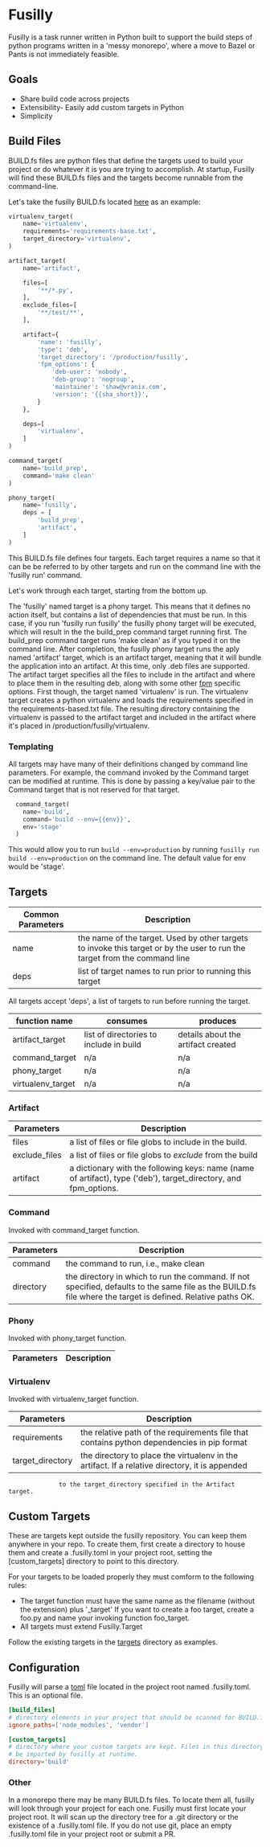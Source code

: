 # Fusilly

Fusilly is a task runner written in Python built to support the build
steps of python programs written in a 'messy monorepo', where a move to
Bazel or Pants is not immediately feasible.

## Goals

  * Share build code across projects
  * Extensibility- Easily add custom targets in Python
  * Simplicity

## Build Files

BUILD.fs files are python files that define the targets used to build
your project or do whatever it is you are trying to accomplish.
At startup, Fusilly will find these BUILD.fs files and the
targets become runnable from the command-line.

Let's take the fusilly BUILD.fs located [here](https://github.com/svrana/fusilly/blob/master/BUILD.fs)
as an example:

```python
virtualenv_target(
    name='virtualenv',
    requirements='requirements-base.txt',
    target_directory='virtualenv',
)

artifact_target(
    name='artifact',

    files=[
        '**/*.py',
    ],
    exclude_files=[
        '**/test/**',
    ],

    artifact={
        'name': 'fusilly',
        'type': 'deb',
        'target_directory': '/production/fusilly',
        'fpm_options': {
            'deb-user': 'nobody',
            'deb-group': 'nogroup',
            'maintainer': 'shaw@vranix.com',
            'version': '{{sha_short}}',
        }
    },

    deps=[
        'virtualenv',
    ]
)

command_target(
    name='build_prep',
    command='make clean'
)

phony_target(
    name='fusilly',
    deps = [
        'build_prep',
        'artifact',
    ]
)
```

This BUILD.fs file defines four targets. Each target requires a name so that it
can be be referred to by other targets and run on the command line with the
'fusilly run' command.

Let's work through each target, starting from the bottom up.

The 'fusilly' named target is a phony target. This means that it defines no
action itself, but contains a list of dependencies that must be run. In this
case, if you run 'fusilly run fusilly' the fusilly phony target will be
executed, which will result in the the build_prep command target running first.
The build_prep command target runs 'make clean' as if you typed it on the
command line. After completion, the fusilly phony target runs the aply named
'artifact' target, which is an artifact target, meaning that it will bundle the
application into an artifact. At this time, only .deb files are supported. The
artifact target specifies all the files to include in the artifact and where to
place them in the resulting deb, along with some other
[fpm](https://github.com/jordansissel/fpm) specific options. First though, the
target named 'virtualenv' is run. The virtualenv target creates a python
virtualenv and loads the requirements specified in the requirements-based.txt
file. The resulting directory containing the virtualenv is passed to the
artifact target and included in the artifact where it's placed in
/production/fusilly/virtualenv.

### Templating

All targets may have many of their definitions changed by command line
parameters. For example, the command invoked by the Command target can be
modified at runtime. This is done by passing a key/value pair to the Command
target that is not reserved for that target.

```python
  command_target(
    name='build',
    command='build --env={{env}}',
    env='stage'
  )
```

This would allow you to run `build --env=production` by running `fusilly run
build --env=production` on the command line. The default value for env would be
'stage'.


## Targets

Common Parameters | Description
-----------------|----------------
name | the name of the target. Used by other targets to invoke this target or by the user to run the target from the command line
deps | list of target names to run prior to running this target

All targets accept 'deps', a list of targets to run before running the target.

function name     | consumes           | produces
------------------|--------------------|--------------------
artifact_target   | list of directories to include in build | details about the artifact created |
command_target    | n/a              | n/a
phony_target      | n/a              | n/a
virtualenv_target | n/a              | n/a


### Artifact

Parameters | Description
-----------|--------
files   | a list of files or file globs to include in the build.
exclude_files | a list of files or file globs to *exclude* from the build
artifact | a dictionary with the following keys: name (name of artifact), type ('deb'), target_directory, and fpm_options.

### Command

Invoked with command_target function.

Parameters | Description
-----------|--------
command    | the command to run, i.e., make clean
directory  | the directory in which to run the command. If not specified, defaults to the same file as the BUILD.fs file where the target is defined. Relative paths OK.

### Phony

Invoked with phony_target function.

Parameters | Description
----------|------------


### Virtualenv

Invoked with virtualenv_target function.

Parameters | Description
-----------|--------
requirements | the relative path of the requirements file that contains python dependencies in pip format
target_directory | the directory to place the virtualenv in the artifact. If a relative directory, it is appended
                  to the target_directory specified in the Artifact target.

## Custom Targets

These are targets kept outside the fusilly repository. You can keep them
anywhere in your repo.  To create them, first create a directory to house them
and create a .fusilly.toml in your project root, setting the [custom_targets]
directory to point to this directory.

For your targets to be loaded properly they must comform to the following rules:
  * The target function must have the same name as the filename (without the extension) plus '_target'
  If you want to create a foo target, create a foo.py and name your invoking function foo_target.
  * All targets must extend Fusilly.Target

Follow the existing targets in the [targets](https://github.com/svrana/fusilly/tree/master/targets/targets/) directory as examples.


## Configuration

Fusilly will parse a [toml](https://github.com/toml-lang/toml) file located in
the project root named .fusilly.toml. This is an optional file.

```toml
[build_files]
# directory elements in your project that should be scanned for BUILD.fs files.
ignore_paths=['node_modules', 'vendor']

[custom_targets]
# directory where your custom targets are kept. Files in this directory will
# be imported by fusilly at runtime.
directory='build'
```

### Other

In a monorepo there may be many BUILD.fs files. To locate them all, fusilly will
look through your project for each one. Fusilly must first locate your project
root. It will scan up the directory tree for a .git directory or the existence
of a .fusilly.toml file. If you do not use git, place an empty .fusilly.toml file
in your project root or submit a PR.
